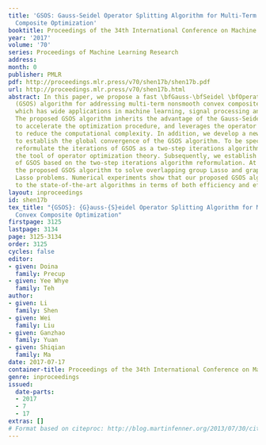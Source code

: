 ```yaml
---
title: 'GSOS: Gauss-Seidel Operator Splitting Algorithm for Multi-Term Nonsmooth Convex
  Composite Optimization'
booktitle: Proceedings of the 34th International Conference on Machine Learning
year: '2017'
volume: '70'
series: Proceedings of Machine Learning Research
address: 
month: 0
publisher: PMLR
pdf: http://proceedings.mlr.press/v70/shen17b/shen17b.pdf
url: http://proceedings.mlr.press/v70/shen17b.html
abstract: In this paper, we propose a fast \bfGauss-\bfSeidel \bfOperator \bfSplitting
  (GSOS) algorithm for addressing multi-term nonsmooth convex composite optimization,
  which has wide applications in machine learning, signal processing and statistics.
  The proposed GSOS algorithm inherits the advantage of the Gauss-Seidel technique
  to accelerate the optimization procedure, and leverages the operator splitting technique
  to reduce the computational complexity. In addition, we develop a new technique
  to establish the global convergence of the GSOS algorithm. To be specific, we first
  reformulate the iterations of GSOS as a two-step iterations algorithm by employing
  the tool of operator optimization theory. Subsequently, we establish the convergence
  of GSOS based on the two-step iterations algorithm reformulation. At last, we apply
  the proposed GSOS algorithm to solve overlapping group Lasso and graph-guided fused
  Lasso problems. Numerical experiments show that our proposed GSOS algorithm is superior
  to the state-of-the-art algorithms in terms of both efficiency and effectiveness.
layout: inproceedings
id: shen17b
tex_title: "{GSOS}: {G}auss-{S}eidel Operator Splitting Algorithm for Multi-Term Nonsmooth
  Convex Composite Optimization"
firstpage: 3125
lastpage: 3134
page: 3125-3134
order: 3125
cycles: false
editor:
- given: Doina
  family: Precup
- given: Yee Whye
  family: Teh
author:
- given: Li
  family: Shen
- given: Wei
  family: Liu
- given: Ganzhao
  family: Yuan
- given: Shiqian
  family: Ma
date: 2017-07-17
container-title: Proceedings of the 34th International Conference on Machine Learning
genre: inproceedings
issued:
  date-parts:
  - 2017
  - 7
  - 17
extras: []
# Format based on citeproc: http://blog.martinfenner.org/2013/07/30/citeproc-yaml-for-bibliographies/
---
```

